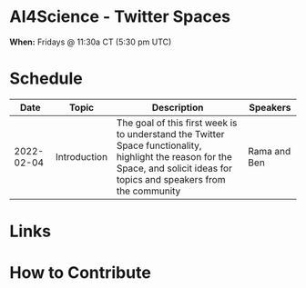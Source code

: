 # AI4Science - Twitter Spaces  

**When:** Fridays @ 11:30a CT (5:30 pm UTC)

# Schedule
| Date      | Topic | Description |Speakers |
| ----------- | ----------- |  ----------- |  ----------- |
| 2022-02-04    | Introduction | The goal of this first week is to understand the Twitter Space functionality, highlight the reason for the Space, and solicit ideas for topics and speakers from the community | Rama and Ben


# Links

# How to Contribute
<TBD>

